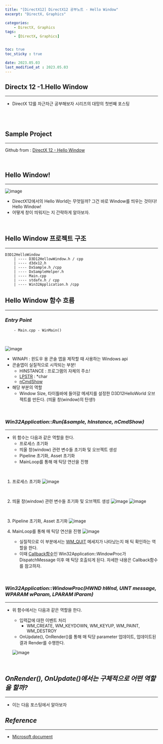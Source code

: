 ```yaml
---
title: "[DirectX12] DirectX12 공부노트 - Hello Window"
excerpt: "DirectX, Graphics"

categories:
    - DirectX, Graphics
tags:
    - [DirectX, Graphics]


toc: true
toc_sticky : true

date: 2023.05.03
last_modified_at : 2023.05.03
---
```

## **Directx 12 -1.Hello Window**
---

* DirectX 12를 차근차근 공부해보자 시리즈의 대망의 첫번째 포스팅
<br>
<br>


## **Sample Project** 
---
Github from : [DirectX 12 - Hello Window](https://github.com/microsoft/DirectX-Graphics-Samples/tree/master/Samples/Desktop/D3D12HelloWorld)

<br>

## **Hello Window!**
---
![image](https://user-images.githubusercontent.com/41114834/235722862-6f540b09-c777-4cc5-ab33-98a7242b87ed.png)
<br>

* DirectX12에서의 Hello World는 무엇일까? 그건 바로 Window를 띄우는 것이다! Hello Window!
* 어떻게 창이 띄워지는 지 간략하게 알아보자.

<br>

## **Hello Window 프로젝트 구조**
---
```
D3D12HelloWindow
    | ---- D3D12HellowWindow.h / cpp
    | ---- d3dx12.h
    | ---- DxSample.h /cpp
    | ---- DxSampleHelper.h
    | ---- Main.cpp
    | ---- stdafx.h / cpp
    | ---- Win32Application.h /cpp

```

## **Hello Window 함수 흐름**
---
### ***Entry Point***
```
    - Main.cpp - WinMain()
```
<br>

![image](https://user-images.githubusercontent.com/41114834/235724859-23e74743-b994-4326-b1a3-b449f964ba7c.png)

* WINAPI : 윈도우 용 콘솔 앱을 제작할 때 사용하는 Windows api
 * 콘솔앱이 실질적으로 시작되는 부분!
    * HINSTANCE : 프로그램의 자체의 주소!
    * [LPSTR](https://espada4897.wordpress.com/2014/12/23/lpstr%EA%B3%BC-lpctstr%EC%97%90-%EA%B4%80%ED%95%B4%EC%84%9C/) : *char
    * [nCmdShow](https://stackoverflow.com/questions/15240036/what-is-ncmdshow)
* 해당 부분의 역할
    * Window Size, 타이틀바에 들어갈 메세지를 설정한 D3D12HelloWorld 오브젝트를 만든다. (띄울 창(window)의 탄생!)

<br>

### ***Win32Application::Run(&sample, hInstance, nCmdShow)***
---
* 위 함수는 다음과 같은 역할을 한다.
    * 프로세스 초기화
    * 띄울 창(window) 관련 변수들 초기화 및 오브젝트 생성
    * Pipeline 초기화, Asset 초기화
    * MainLoop를 통해 매 틱당 연산을 진행

<br>

1) 프로세스 초기화
    ![image](https://user-images.githubusercontent.com/41114834/235729467-8fd79139-86e6-4b0c-9f31-f90d1202f76c.png)
<br>

2) 띄울 창(window) 관련 변수들 초기화 및 오브젝트 생성
    ![image](https://user-images.githubusercontent.com/41114834/235729673-87d25216-37ae-43cb-a3b6-1e934c953392.png)
    ![image](https://user-images.githubusercontent.com/41114834/235729872-652491fa-f228-4983-93c5-028d179a6645.png)
<br>

3) Pipeline 초기화, Asset 초기화
     ![image](https://user-images.githubusercontent.com/41114834/235730380-ad7e69de-d4eb-4d1e-b2f5-6444f65734c8.png)

4) MainLoop를 통해 매 틱당 연산을 진행
      ![image](https://user-images.githubusercontent.com/41114834/235729838-9aee95ca-abad-41de-bc78-6a1c0d868644.png)
      * 실질적으로 이 부분에서는 [WM_QUIT](https://learn.microsoft.com/ko-kr/windows/win32/winmsg/wm-quit) 메세지가 나타났는지 매 틱 확인하는 역할을 한다.
      * 이때 [Callback함수](https://namu.wiki/w/callback%20%ED%95%A8%EC%88%98)인  Win32Application::WindowProc가 DispatchMessage 이후 매 틱당 호출되게 된다. 자세한 내용은 Callback함수를 참고하자.

<br>


### ***Win32Application::WindowProc(HWND hWnd, UINT message, WPARAM wParam, LPARAM lParam)***
---
* 위 함수에서는 다음과 같은 역할을 한다.
    * 입력값에 대한 이벤트 처리
        * WM_CREATE, WM_KEYDOWN, WM_KEYUP, WM_PAINT, WM_DESTROY
    * OnUpdate(), OnRender()를 통해 매 틱당 parameter 업데이트, 업데이트된 결과 Render를 수행한다.

    ![image](https://user-images.githubusercontent.com/41114834/235732247-77499df9-a79b-4bc5-aab6-ff5dcbb44b87.png)

<br>

## ***OnRender(), OnUpdate()에서는 구체적으로 어떤 역할을 할까?***
---
 * 이는 다음 포스팅에서 알아보자

 ## ***Reference***
 ---
 * [Microsoft document](https://learn.microsoft.com/en-us/windows/win32/direct3d12/direct3d-12-graphics)